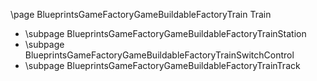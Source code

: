 \page BlueprintsGameFactoryGameBuildableFactoryTrain Train
- \subpage BlueprintsGameFactoryGameBuildableFactoryTrainStation
- \subpage BlueprintsGameFactoryGameBuildableFactoryTrainSwitchControl
- \subpage BlueprintsGameFactoryGameBuildableFactoryTrainTrack
